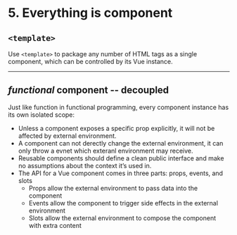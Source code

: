 # 5. Everything is component

## `<template>`
Use `<template>` to package any number of HTML tags as a single component, which
can be controlled by its Vue instance.


***
## *functional* component -- decoupled
Just like function in functional programming, every component instance has its
own isolated scope:
* Unless a component exposes a specific prop explicitly, it will not be affected
by external environment.
* A component can not derectly change the external environment, it can only
throw a evnet which exteranl environment may receive.
* Reusable components should define a clean public interface and make no
assumptions about the context it’s used in.
* The API for a Vue component comes in three parts: props, events, and slots
    * Props allow the external environment to pass data into the component
    * Events allow the component to trigger side effects in the external environment
    * Slots allow the external environment to compose the component with extra content
